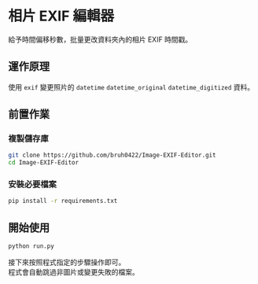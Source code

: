 # 相片 EXIF 編輯器
給予時間偏移秒數，批量更改資料夾內的相片 EXIF 時間戳。

## 運作原理
使用 `exif` 變更照片的 `datetime` `datetime_original` `datetime_digitized` 資料。

## 前置作業
### 複製儲存庫
```bash
git clone https://github.com/bruh0422/Image-EXIF-Editor.git
cd Image-EXIF-Editor
```

### 安裝必要檔案
```bash
pip install -r requirements.txt
```

## 開始使用
```bash
python run.py
```
接下來按照程式指定的步驟操作即可。\
程式會自動跳過非圖片或變更失敗的檔案。

